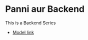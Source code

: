 # Panni aur Backend 

This is a Backend Series
- [Model link](httpts://app/eraser.io/workspace/YtPqZ1VogxGy1jzIDkzj?origin=share) 